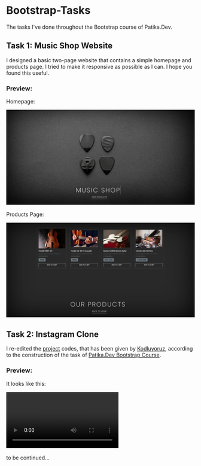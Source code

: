 # Bootstrap-Tasks
The tasks I've done throughout the Bootstrap course of Patika.Dev. 

## Task 1: Music Shop Website

I designed a basic two-page website that contains a simple homepage and products page. I tried to make it responsive as possible as I can. I hope you found this useful.

### Preview:

Homepage:

![Homepage](./img/preview/homepage.PNG)

Products Page:

![Products Page](./img/preview/product-page.PNG)

## Task 2: Instagram Clone

I re-edited the [project](https://drive.google.com/drive/folders/1hRWmpYpuax4Aqsf_BRKdpDoNUowTpzKe) codes, that has been given by [Kodluyoruz](https://www.kodluyoruz.org/), according to the construction of the task of [Patika.Dev Bootstrap Course](https://app.patika.dev/courses/bootstrap/odev2).

### Preview:

It looks like this:

![Homepage](./Task-2/Instagram-Clone/preview/homepage.webm)

to be continued...
